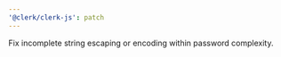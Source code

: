 ```yaml
---
'@clerk/clerk-js': patch
---
```


Fix incomplete string escaping or encoding within password complexity.
